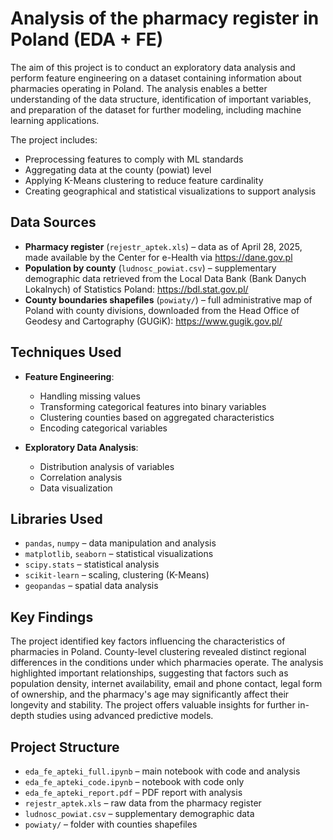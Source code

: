 # Analysis of the pharmacy register in Poland (EDA + FE)

The aim of this project is to conduct an exploratory data analysis and perform feature engineering on a dataset containing information about pharmacies operating in Poland. The analysis enables a better understanding of the data structure, identification of important variables, and preparation of the dataset for further modeling, including machine learning applications.

The project includes:

-   Preprocessing features to comply with ML standards
-   Aggregating data at the county (powiat) level
-   Applying K-Means clustering to reduce feature cardinality
-   Creating geographical and statistical visualizations to support analysis

## Data Sources

-   **Pharmacy register** (`rejestr_aptek.xls`) – data as of April 28, 2025, made available by the Center for e-Health via <https://dane.gov.pl>
-   **Population by county** (`ludnosc_powiat.csv`) – supplementary demographic data retrieved from the Local Data Bank (Bank Danych Lokalnych) of Statistics Poland: <https://bdl.stat.gov.pl/>
-   **County boundaries shapefiles** (`powiaty/`) – full administrative map of Poland with county divisions, downloaded from the Head Office of Geodesy and Cartography (GUGiK): <https://www.gugik.gov.pl/>

## Techniques Used

-   **Feature Engineering**:

    -   Handling missing values
    -   Transforming categorical features into binary variables
    -   Clustering counties based on aggregated characteristics
    -   Encoding categorical variables

-   **Exploratory Data Analysis**:

    -   Distribution analysis of variables
    -   Correlation analysis
    -   Data visualization

## Libraries Used

-   `pandas`, `numpy` – data manipulation and analysis
-   `matplotlib`, `seaborn` – statistical visualizations
-   `scipy.stats` – statistical analysis
-   `scikit-learn` – scaling, clustering (K-Means)
-   `geopandas` – spatial data analysis

## Key Findings

The project identified key factors influencing the characteristics of pharmacies in Poland. County-level clustering revealed distinct regional differences in the conditions under which pharmacies operate. The analysis highlighted important relationships, suggesting that factors such as population density, internet availability, email and phone contact, legal form of ownership, and the pharmacy's age may significantly affect their longevity and stability. The project offers valuable insights for further in-depth studies using advanced predictive models.

## Project Structure

-   `eda_fe_apteki_full.ipynb` – main notebook with code and analysis
-   `eda_fe_apteki_code.ipynb` – notebook with code only
-   `eda_fe_apteki_report.pdf` – PDF report with analysis
-   `rejestr_aptek.xls` – raw data from the pharmacy register
-   `ludnosc_powiat.csv` – supplementary demographic data
-   `powiaty/` – folder with counties shapefiles
